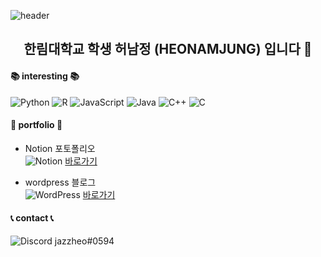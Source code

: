 
![header](https://capsule-render.vercel.app/api?type=waving&color=timeGradient&height=200&section=header&text=허남정's%20GitHub&fontSize=50&fontColor=black)


<h2 align="center"> 한림대학교 학생 허남정 (HEONAMJUNG) 입니다 👋</h2>


#### <b>📚 interesting  📚 </b>  
![Python](https://img.shields.io/badge/python-3670A0?style=for-the-badge&logo=python&logoColor=ffdd54)
![R](https://img.shields.io/badge/r-%23276DC3.svg?style=for-the-badge&logo=r&logoColor=white)
![JavaScript](https://img.shields.io/badge/javascript-%23323330.svg?style=for-the-badge&logo=javascript&logoColor=%23F7DF1E)
![Java](https://img.shields.io/badge/java-%23ED8B00.svg?style=for-the-badge&logo=openjdk&logoColor=white)
![C++](https://img.shields.io/badge/c++-%2300599C.svg?style=for-the-badge&logo=c%2B%2B&logoColor=white)
![C](https://img.shields.io/badge/c-%2300599C.svg?style=for-the-badge&logo=c&logoColor=white)
  
  
#### <b>🏸 portfolio 🏸 </b> 

- Notion 포토폴리오  
![Notion](https://img.shields.io/badge/Notion-%23000000.svg?style=for-the-badge&logo=notion&logoColor=white) [바로가기](https://clammy-market-92c.notion.site/HEONAMJUNG-932656fdeeab487faf82c5ab62d575ff)
  
  
- wordpress 블로그  
![WordPress](https://img.shields.io/badge/WordPress-%23117AC9.svg?style=for-the-badge&logo=WordPress&logoColor=white) [바로가기](http://namjung.blog/)
  
  
#### <b>📞 contact 📞 </b> 
![Discord](https://img.shields.io/badge/Discord-%235865F2.svg?style=for-the-badge&logo=discord&logoColor=white) jazzheo#0594




